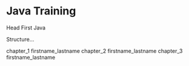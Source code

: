 # Java Training

Head First Java

Structure...

chapter_1
  firstname_lastname
chapter_2
  firstname_lastname
chapter_3
  firstname_lastname

